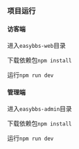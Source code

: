 ### 项目运行

#### 访客端

进入`easybbs-web`目录

下载依赖包`npm install`

运行`npm run dev`

#### 管理端

进入`easybbs-admin`目录

下载依赖包`npm install`

运行`npm run dev`
